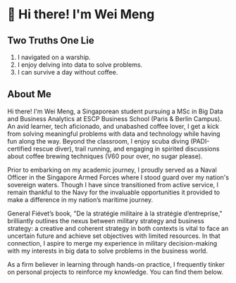 # 👋 Hi there! I'm Wei Meng 

## Two Truths One Lie

1. I navigated on a warship.
2. I enjoy delving into data to solve problems.
3. I can survive a day without coffee.

## About Me

Hi there! I'm Wei Meng, a Singaporean student pursuing a MSc in Big Data and Business Analytics at ESCP Business School (Paris & Berlin Campus). An avid learner, tech aficionado, and unabashed coffee lover, I get a kick from solving meaningful problems with data and technology while having fun along the way. Beyond the classroom, I enjoy scuba diving (PADI-certified rescue diver), trail running, and engaging in spirited discussions about coffee brewing techniques (V60 pour over, no sugar please).

Prior to embarking on my academic journey, I proudly served as a Naval Officer in the Singapore Armed Forces where I stood guard over my nation's sovereign waters. Though I have since transitioned from active service, I remain thankful to the Navy for the invaluable opportunities it provided to make a difference in my nation’s maritime journey.

General Fiévet’s book, "De la stratégie militaire à la stratégie d’entreprise," brilliantly outlines the nexus between military strategy and business strategy: a creative and coherent strategy in both contexts is vital to face an uncertain future and achieve set objectives with limited resources. In that connection, I aspire to merge my experience in military decision-making with my interests in big data to solve problems in the business world.

As a firm believer in learning through hands-on practice, I frequently tinker on personal projects to reinforce my knowledge. You can find them below.

